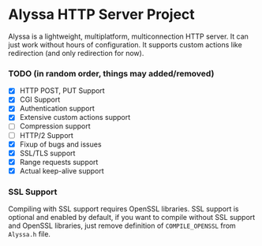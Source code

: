 # Alyssa HTTP Server Project
Alyssa is a lightweight, multiplatform, multiconnection HTTP server. It can just work without hours of configuration. It supports custom actions like redirection (and only redirection for now).
### TODO (in random order, things may added/removed)
- [x] HTTP POST, PUT Support
- [x] CGI Support
- [x] Authentication support
- [x] Extensive custom actions support
- [ ] Compression support
- [ ] HTTP/2 Support
- [x] Fixup of bugs and issues
- [x] SSL/TLS support
- [x] Range requests support
- [x] Actual keep-alive support
### SSL Support
Compiling with SSL support requires OpenSSL libraries. SSL support is optional and enabled by default, if you want to compile without SSL support and OpenSSL libraries, just remove definition of `COMPILE_OPENSSL` from `Alyssa.h` file.
